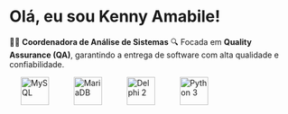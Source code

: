 # Olá, eu sou Kenny Amabile!

👩‍💻 **Coordenadora de Análise de Sistemas**
🔍 Focada em **Quality Assurance (QA)**, garantindo a entrega de software com alta qualidade e confiabilidade.

<p align="left">
  <img src="https://www.vectorlogo.zone/logos/mysql/mysql-icon.svg" alt="MySQL" title="MySQL" width="50" hspace="20"/>
  
  <img src="https://img.icons8.com/?size=100&id=nrY6pkbRkJCi&format=png&color=000000" alt="MariaDB" title="MariaDB" width="50" hspace="20"/>
  
  <img src="https://img.icons8.com/?size=50&id=105446&format=png&color=000000" alt="Delphi 2" title="Delphi" width="50" hspace="20"/>
  
  <img src="https://img.icons8.com/?size=50&id=13441&format=png&color=000000" alt="Python 3" title="Python" width="50" hspace="20"/>
</p>


